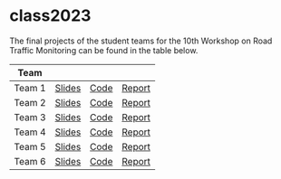 # class2023

The final projects of the student teams for the 10th Workshop on Road Traffic Monitoring can be found in the table below.

| Team     |                         |                      |                          |
|----------|:-----------------------:|:--------------------:|:------------------------:|
| Team 1   | [Slides][team1-slides]  | [Code][team1-code]   |  [Report][team1-report]  |
| Team 2   | [Slides][team2-slides]  | [Code][team2-code]   |  [Report][team2-report]  |
| Team 3   | [Slides][team3-slides]  | [Code][team3-code]   |  [Report][team3-report]  |
| Team 4   | [Slides][team4-slides]  | [Code][team4-code]   |  [Report][team4-report]  |
| Team 5   | [Slides][team5-slides]  | [Code][team5-code]   |  [Report][team5-report]  |
| Team 6   | [Slides][team6-slides]  | [Code][team6-code]   |  [Report][team6-report]  |

[team1-slides]: https://docs.google.com/presentation/d/1aG9oz3pBwZF4IP2PRvAQEiDEt2cDAEpn3adElMmn16w/edit?usp=sharing
[team1-code]: https://github.com/mcv-m6-video/mcv-m6-2023-team1
[team1-report]: ???

[team2-slides]: https://docs.google.com/presentation/d/1hg9thDKc_7l_s6baSpfchy_lweMLz2qlxcxIUtgE6I0/edit?usp=sharing
[team2-code]: https://github.com/mcv-m6-video/mcv-m6-2023-team2
[team2-report]: ???

[team3-slides]: https://docs.google.com/presentation/d/1COxV1K5cBSR6HK9wBdCDpgl8XroO2eR8A5PmY2dSccE/edit?usp=sharing
[team3-code]: https://github.com/mcv-m6-video/mcv-m6-2023-team3
[team3-report]: ???

[team4-slides]: https://docs.google.com/presentation/d/1nIyObPnBSzQkoAfdtGu5g_cRmdkPdrvoEXVzozqP84g/edit?usp=sharing
[team4-code]: https://github.com/mcv-m6-video/mcv-m6-2023-team4
[team4-report]: ???

[team5-slides]: https://docs.google.com/presentation/d/1Jl5WLRuIwnY6Ip7QlZw6WKBd-P9SIOdw5bN7PJKLQSQ/edit?usp=sharing
[team5-code]: https://github.com/mcv-m6-video/mcv-m6-2023-team5
[team5-report]: ???

[team6-slides]: https://docs.google.com/presentation/d/1VUnAqW8aP2xe-8wNB0d8pItAyKALxL7KiVoqczYjzi0/edit?usp=sharing
[team6-code]: https://github.com/mcv-m6-video/mcv-m6-2023-team6
[team6-report]: ???
